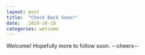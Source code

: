 ```yaml
---
layout: post
title:  "Check Back Soon!"
date:   2019-10-18
categories: welcome
---
```


Welcome! Hopefully more to follow soon. --cheers--
